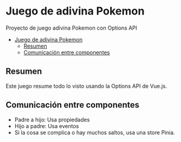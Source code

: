 # Juego de adivina Pokemon
Proyecto de juego adivina Pokemon con Options API

- [Juego de adivina Pokemon](#juego-de-adivina-pokemon)
  - [Resumen](#resumen)
  - [Comunicación entre componentes](#comunicación-entre-componentes)

## Resumen
Este juego resume todo lo visto usando la Options API de Vue.js.

## Comunicación entre componentes
- Padre a hijo: Usa propiedades
- Hijo a padre: Usa eventos
- Si la cosa se complica o hay muchos saltos, usa una store Pinia.